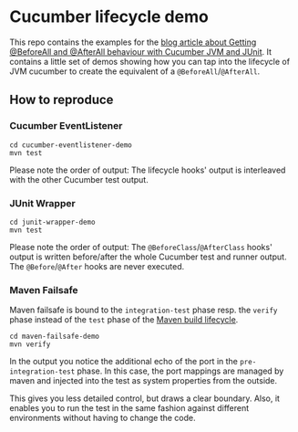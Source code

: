 # Cucumber lifecycle demo

This repo contains the examples for the [blog article about Getting @BeforeAll and @AfterAll behaviour with Cucumber JVM and JUnit](https://metamorphant.de/blog/2020-03-10-beforeall-afterall-cucumber-jvm-junit/). It contains a little set of demos showing how you can tap into the lifecycle of JVM cucumber to create the equivalent of a `@BeforeAll`/`@AfterAll`.

## How to reproduce

### Cucumber EventListener

```console
cd cucumber-eventlistener-demo
mvn test
```

Please note the order of output: The lifecycle hooks' output is interleaved with the other Cucumber test output.

### JUnit Wrapper

```console
cd junit-wrapper-demo
mvn test
```

Please note the order of output: The `@BeforeClass`/`@AfterClass` hooks' output is written before/after the whole Cucumber test and runner output. The `@Before`/`@After` hooks are never executed.

### Maven Failsafe

Maven failsafe is bound to the `integration-test` phase resp. the `verify` phase instead of the `test` phase of the [Maven build lifecycle](https://maven.apache.org/guides/introduction/introduction-to-the-lifecycle.html).

```console
cd maven-failsafe-demo
mvn verify
```

In the output you notice the additional echo of the port in the `pre-integration-test` phase. In this case, the port mappings are managed by maven and injected into the test as system properties from the outside.

This gives you less detailed control, but draws a clear boundary. Also, it enables you to run the test in the same fashion against different environments without having to change the code.
